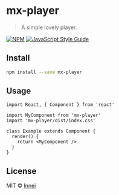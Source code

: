 # mx-player

> A simple lovely player.

[![NPM](https://img.shields.io/npm/v/mx-player.svg)](https://www.npmjs.com/package/mx-player) [![JavaScript Style Guide](https://img.shields.io/badge/code_style-standard-brightgreen.svg)](https://standardjs.com)

## Install

```bash
npm install --save mx-player
```

## Usage

```tsx
import React, { Component } from 'react'

import MyComponent from 'mx-player'
import 'mx-player/dist/index.css'

class Example extends Component {
  render() {
    return <MyComponent />
  }
}
```

## License

MIT © [Innei](https://github.com/Innei)

